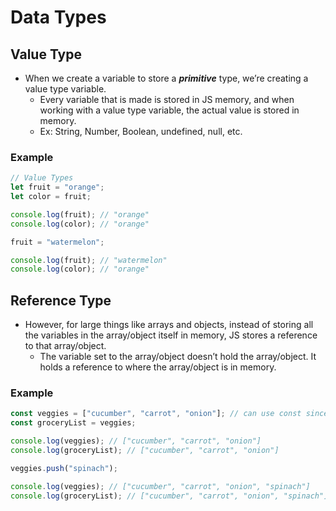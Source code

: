 # Data Types

## Value Type
- When we create a variable to store a ***primitive*** type, we’re creating a value type variable.
  - Every variable that is made is stored in JS memory, and when working with a value type variable, the actual value is stored in memory.
  - Ex: String, Number, Boolean, undefined, null, etc.
### Example
```js
// Value Types
let fruit = "orange";
let color = fruit;

console.log(fruit); // "orange"
console.log(color); // "orange"

fruit = "watermelon";

console.log(fruit); // "watermelon"
console.log(color); // "orange"
```

## Reference Type
- However, for large things like arrays and objects, instead of storing all the variables in the array/object itself in memory, JS stores a reference to that array/object.
  - The variable set to the array/object doesn’t hold the array/object. It holds a reference to where the array/object is in memory.
### Example
```js
const veggies = ["cucumber", "carrot", "onion"]; // can use const since it is the reference type that will stay constant, not the values.
const groceryList = veggies;

console.log(veggies); // ["cucumber", "carrot", "onion"]
console.log(groceryList); // ["cucumber", "carrot", "onion"]

veggies.push("spinach");

console.log(veggies); // ["cucumber", "carrot", "onion", "spinach"]
console.log(groceryList); // ["cucumber", "carrot", "onion", "spinach"]
```
